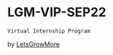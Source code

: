 # LGM-VIP-SEP22

`Virtual Internship Program`

<p>by <a href="https://letsgrowmore.in/">LetsGrowMore</a> </p>
